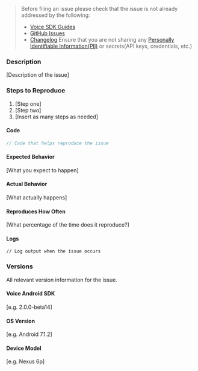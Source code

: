 <!-- Check the following before filing an issue -->
> Before filing an issue please check that the issue is not already addressed by the following:
>  * [Voice SDK Guides](https://www.twilio.com/docs/api/voice-sdk)
>  * [GitHub Issues](https://github.com/twilio/voice-quickstart-android/issues)
>  * [Changelog](https://www.twilio.com/docs/api/voice-sdk/android/changelog)
> Ensure that you are not sharing any
[Personally Identifiable Information(PII)](https://www.twilio.com/docs/glossary/what-is-personally-identifiable-information-pii)
or secrets(API keys, credentials, etc.)

### Description

[Description of the issue]

### Steps to Reproduce

1. [Step one]
2. [Step two]
3. [Insert as many steps as needed]

#### Code

```java
// Code that helps reproduce the issue
```

#### Expected Behavior

[What you expect to happen]

#### Actual Behavior

[What actually happens]

#### Reproduces How Often

[What percentage of the time does it reproduce?]

#### Logs

```
// Log output when the issue occurs
```

### Versions

All relevant version information for the issue.

#### Voice Android SDK

[e.g. 2.0.0-beta14]

#### OS Version

[e.g. Android 7.1.2]

#### Device Model

[e.g. Nexus 6p]
